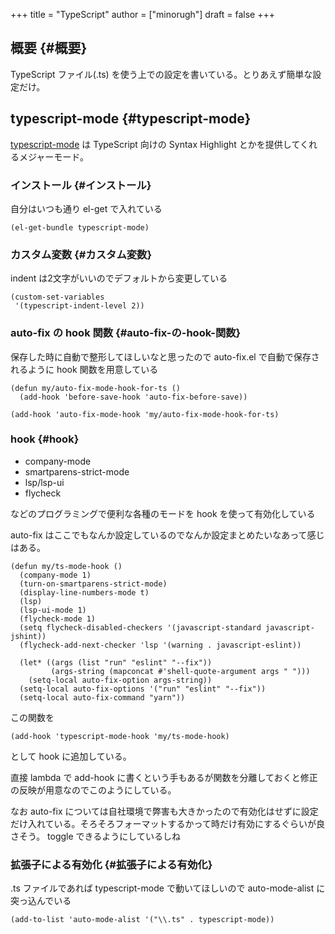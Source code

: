 +++
title = "TypeScript"
author = ["minorugh"]
draft = false
+++

## 概要 {#概要}

TypeScript ファイル(.ts) を使う上での設定を書いている。とりあえず簡単な設定だけ。


## typescript-mode {#typescript-mode}

[typescript-mode](https://github.com/emacs-typescript/typescript.el) は TypeScript 向けの Syntax Highlight とかを提供してくれるメジャーモード。


### インストール {#インストール}

自分はいつも通り el-get で入れている

```emacs-lisp
(el-get-bundle typescript-mode)
```


### カスタム変数 {#カスタム変数}

indent は2文字がいいのでデフォルトから変更している

```emacs-lisp
(custom-set-variables
 '(typescript-indent-level 2))
```


### auto-fix の hook 関数 {#auto-fix-の-hook-関数}

保存した時に自動で整形してほしいなと思ったので
auto-fix.el で自動で保存されるように hook 関数を用意している

```emacs-lisp
(defun my/auto-fix-mode-hook-for-ts ()
  (add-hook 'before-save-hook 'auto-fix-before-save))

(add-hook 'auto-fix-mode-hook 'my/auto-fix-mode-hook-for-ts)
```


### hook {#hook}

-   company-mode
-   smartparens-strict-mode
-   lsp/lsp-ui
-   flycheck

などのプログラミングで便利な各種のモードを
hook を使って有効化している

auto-fix はここでもなんか設定しているのでなんか設定まとめたいなあって感じはある。

```emacs-lisp
(defun my/ts-mode-hook ()
  (company-mode 1)
  (turn-on-smartparens-strict-mode)
  (display-line-numbers-mode t)
  (lsp)
  (lsp-ui-mode 1)
  (flycheck-mode 1)
  (setq flycheck-disabled-checkers '(javascript-standard javascript-jshint))
  (flycheck-add-next-checker 'lsp '(warning . javascript-eslint))

  (let* ((args (list "run" "eslint" "--fix"))
		 (args-string (mapconcat #'shell-quote-argument args " ")))
	(setq-local auto-fix-option args-string))
  (setq-local auto-fix-options '("run" "eslint" "--fix"))
  (setq-local auto-fix-command "yarn"))
```

この関数を

```emacs-lisp
(add-hook 'typescript-mode-hook 'my/ts-mode-hook)
```

として hook に追加している。

直接 lambda で add-hook に書くという手もあるが関数を分離しておくと修正の反映が用意なのでこのようにしている。

なお auto-fix については自社環境で弊害も大きかったので有効化はせずに設定だけ入れている。そろそろフォーマットするかって時だけ有効にするぐらいが良さそう。
toggle できるようにしているしね


### 拡張子による有効化 {#拡張子による有効化}

.ts ファイルであれば typescript-mode で動いてほしいので
auto-mode-alist に突っ込んでいる

```emacs-lisp
(add-to-list 'auto-mode-alist '("\\.ts" . typescript-mode))
```
